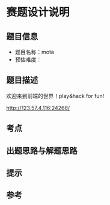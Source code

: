 # 赛题设计说明

## 题目信息

- 题目名称：mota
- 预估难度：

## 题目描述

欢迎来到前端的世界！play&hack for fun!

http://123.57.4.116:24268/

## 考点



## 出题思路与解题思路



## 提示



## 参考


